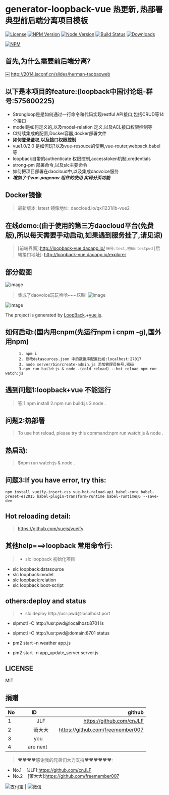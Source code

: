 # generator-loopback-vue ``热更新,热部署 典型前后端分离项目模板``
[![License][license-img]][license-url]
[![NPM Version][npm-img]][npm-url]
[![Node Version][node-image]][node-url]
[![Build Status][travis-img]][travis-url]
[![Downloads][downloads-image]][downloads-url]

[![NPM](https://nodei.co/npm/generator-loopback-vue.png?downloads=true&stars=true)](https://nodei.co/npm/generator-loopback-vue/)

[travis-img]: https://travis-ci.org/qxl1231/generator-loopback-vue.svg?branch=master
[travis-url]: https://travis-ci.org/qxl1231/generator-loopback-vue
[npm-img]: https://img.shields.io/npm/v/generator-loopback-vue.svg
[npm-url]: https://npmjs.org/package/generator-loopback-vue
[david-img]: https://img.shields.io/david/qxl1231/generator-loopback-vue.svg
[david-url]: https://david-dm.org/qxl1231/generator-loopback-vue
[downloads-image]: https://img.shields.io/npm/dm/generator-loopback-vue.svg
[downloads-url]: https://npmjs.org/package/generator-loopback-vue
[license-img]: http://img.shields.io/badge/license-MIT-green.svg
[license-url]: http://opensource.org/licenses/MIT
[node-image]: https://img.shields.io/badge/node.js-v4.0.0-blue.svg
[node-url]: http://nodejs.org/download/

## 首先,为什么需要前后端分离?
￼
 http://2014.jsconf.cn/slides/herman-taobaoweb

## 以下是本项目的feature:(loopback中国讨论组-群号:575600225)
- Strongloop是是如何通过一行命令和代码实现restful API接口,包括CRUD等14个接口
- model是如何定义的,以及model-relation 定义,以及ACL接口权限控制等
- CI持续集成的配置,Docker容器,docker部署文件
- **如何登录鉴权,以及接口权限控制**
- vue1.0/2.0 是如何玩?以及vue-resouce的使用,vue-router,webpack,babel等
- loopback自带的authenticate 权限控制,accesstoken机制,credentials
- strong-pm 部署命令,以及slc主要命令
- 如何把项目部署在daocloud中,以及集成daovoice服务
- ***增加了个vue-pagenav 组件的使用 实现分页功能***


## Docker镜像 
> 最新版本: latest
> 镜像地址: daocloud.io/qxl1231/lb-vue2

## 在线demo:(由于使用的第三方daocloud平台(免费版),所以每天需要手动启动,如果遇到服务挂了,请见谅)
> [前端界面]:http://loopback-vue.daoapp.io/   ```帐号:test,密码:testpwd```
> [后端接口地址]: http://loopback-vue.daoapp.io/explorer


## 部分截图
![image](https://cloud.githubusercontent.com/assets/8305742/17387903/810c8b16-5a2a-11e6-862a-9306067bfc34.png)
> 集成了daovoice玩玩哈哈~~~炫酷!
![image](./daovoice.png)

![image](https://cloud.githubusercontent.com/assets/8305742/17387949/dce5d7d0-5a2a-11e6-9e1d-5fe93b2924b2.png)

The project is generated by [LoopBack](http://loopback.io).+[vue.js](http://vuejs.org).

## 如何启动:(国内用cnpm(先运行npm i cnpm -g),国外用npm)
 ```   
       1. npm i   
       2. 修改datasources.json 中的数据库配置比如:localhost:27017
       3. node server/bin/create-admin.js 添加管理员帐号,密码
       3.npm run build:js & node .(cold reload) --hot reload npm run watch:js
```

## 遇到问题1:loopback+vue 不能运行
> 答:1.npm install   2.npm run build:js  3.node .

## 问题2:热部署
>To use hot reload, please try this command:npm run watch:js & node .

## 热启动:
>$npm run watch:js & node .

 
## 问题3:If you have error, try this:
>
` npm install
  vueify-insert-css vue-hot-reload-api
  babel-core babel-preset-es2015
  babel-plugin-transform-runtime babel-runtime@5
  --save-dev `
 
  
## Hot reloading detail: 
> https://github.com/vuejs/vueify

## 其他help===>loopback 常用命令行:
> - slc loopback 初始化项目
 - slc loopback:datasource
 - slc loopback:model
 - slc loopback:relation
 - slc loopback boot-script


## others:deploy and status

 > - slc deploy http://usr:pwd@localhost:port  
   - slpmctl -C http://usr:pwd@localhost:8701 ls   

   - slpmctl -C http://usr:pwd@domain:8701 status 

   - pm2 start -n weather app.js

   - pm2 start -n app_update_server server.js

## LICENSE

MIT



## 捐赠
| No        | ID           | github  |
| ------------- |:-------------:| -----:|
| 1     | JLF | https://github.com/cnJLF |
| 2     | 萧大大 | https://github.com/freemember007 |
| 3      | you      |    |
| 4 | are next      |     |

> ❤❤❤❤感谢我的兄弟们大力支持❤❤❤❤❤❤:
- No.1    [JLF]:https://github.com/cnJLF
- No.2    [萧大大]:https://github.com/freemember007


![支付宝](./alipay.jpeg) | ![微信](./Wechat.jpeg)
